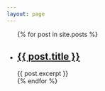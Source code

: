 ```yaml
---
layout: page
---
```


<ul>
  {% for post in site.posts %}
    <li>
      <h2><a href="{{ site.baseurl }}/{{ post.url }}">{{ post.title }}</a></h2>
      {{ post.excerpt }}
    </li>
  {% endfor %}
</ul>
